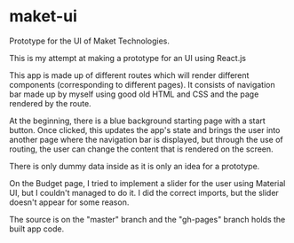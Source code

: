 # maket-ui
Prototype for the UI of Maket Technologies.

This is my attempt at making a prototype for an UI using React.js

This app is made up of different routes which will render different components (corresponding to different pages).
It consists of navigation bar made up by myself using good old HTML and CSS and the page rendered by the route.

At the beginning, there is a blue background starting page with a start button. Once clicked, this updates the app's state
and brings the user into another page where the navigation bar is displayed, but through the use of routing, the user 
can change the content that is rendered on the screen.

There is only dummy data inside as it is only an idea for a prototype.

On the Budget page, I tried to implement a slider for the user using Material UI, but I couldn't managed to do it.
I did the correct imports, but the slider doesn't appear for some reason.

The source is on the "master" branch and the "gh-pages" branch holds the built app code.




